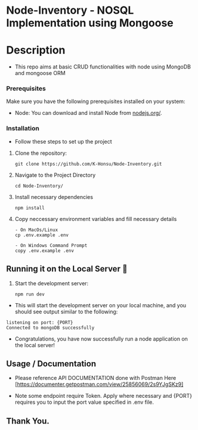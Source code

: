 # Node-Inventory - NOSQL Implementation using Mongoose

# Description
- This repo aims at basic CRUD functionalities with node using MongoDB and mongoose ORM

### Prerequisites

Make sure you have the following prerequisites installed on your system:

- Node: You can download and install Node from [nodejs.org/](https://nodejs.org/en).

### Installation

- Follow these steps to set up the project
1. Clone the repository: 
    ```
    git clone https://github.com/K-Honsu/Node-Inventory.git
    ```

2. Navigate to the Project Directory
    ```
    cd Node-Inventory/
    ```

3. Install necessary dependencies
    ```
    npm install
    ```

4. Copy neccessary environment variables and fill necessary details
    ```
    - On MacOs/Linux
    cp .env.example .env
    ```

    ```
    - On Windows Command Prompt
    copy .env.example .env
    ```

## Running it on the Local Server 📡 

1. Start the development server:
    ```
    npm run dev
    ```

- This will start the development server on your local machine, and you should see output similar to the following:

```
listening on port: {PORT}
Connected to mongoDB successfully
```

- Congratulations, you have now successfully run a node application on the local server!


## Usage / Documentation

- Please reference API DOCUMENTATION done with Postman Here [https://documenter.getpostman.com/view/25856069/2s9YJgSKz9]

- Note some endpoint require Token. Apply where necessary and {PORT} requires you to input the port value specified in .env file.


## Thank You.


